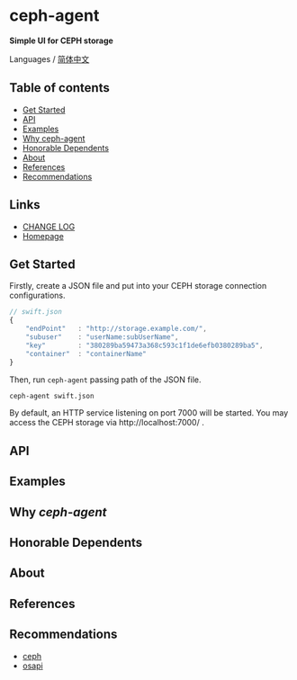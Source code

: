 #	ceph-agent
__Simple UI for CEPH storage__

Languages / [简体中文](./README.zh_CN.md)

##	Table of contents

*	[Get Started](#get-started)
*	[API](#api)
* 	[Examples](#examples)
*	[Why ceph-agent](#why-ceph-agent)
*	[Honorable Dependents](#honorable-dependents)
*	[About](#about)
*	[References](#references)
*   [Recommendations](#recommendations)

##	Links

*	[CHANGE LOG](./CHANGELOG.md)
*	[Homepage](https://github.com/YounGoat/nodejs.ceph-agent)

##	Get Started

Firstly, create a JSON file and put into your CEPH storage connection configurations.

```javascript
// swift.json
{
    "endPoint"   : "http://storage.example.com/",
    "subuser"    : "userName:subUserName",
    "key"        : "380289ba59473a368c593c1f1de6efb0380289ba5",
    "container"  : "containerName"
}
```

Then, run `ceph-agent` passing path of the JSON file.

```bash
ceph-agent swift.json
```

By default, an HTTP service listening on port 7000 will be started. You may access the CEPH storage via http://localhost:7000/ .

##	API

##  Examples

##  Why *ceph-agent*

##  Honorable Dependents

##  About

##  References

##  Recommendations

*   [ceph](https://www.npmjs.com/package/ceph)
*   [osapi](https://www.npmjs.com/package/osapi)